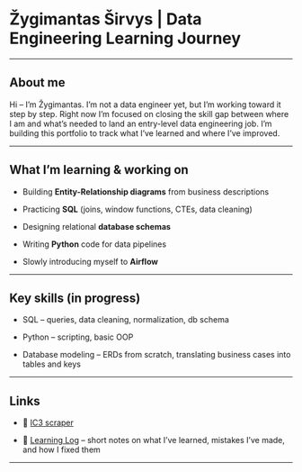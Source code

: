 # Žygimantas Širvys | Data Engineering Learning Journey

---

## About me

Hi – I’m Žygimantas. I’m not a data engineer yet, but I’m working toward it step by step. 
Right now I’m focused on closing the skill gap between where I am and what’s needed to land an entry-level data engineering job. I’m building this portfolio to track what I’ve learned and where I’ve improved.

---

## What I’m learning & working on

- Building **Entity-Relationship diagrams** from business descriptions

- Practicing **SQL** (joins, window functions, CTEs, data cleaning)

- Designing relational **database schemas**

- Writing **Python** code for data pipelines

- Slowly introducing myself to **Airflow**

---

## Key skills (in progress)

-  SQL – queries, data cleaning, normalization, db schema

-  Python – scripting, basic OOP

-  Database modeling – ERDs from scratch, translating business cases into tables and keys

---

## Links


- 🐍 [IC3 scraper](https://github.com/backToSoftwareEngineering/IC3_scraper)

- 📝 [Learning Log](https://github.com/backToSoftwareEngineering/Data-Engineering-Learning/tree/main/learning-log) – short notes on what I’ve learned, mistakes I’ve made, and how I fixed them


---
